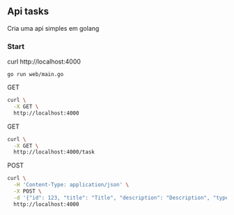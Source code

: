 ## Api tasks

Cria uma api simples em golang

### Start

curl http://localhost:4000
```
go run web/main.go
```

GET
```bash
curl \
  -X GET \
  http://localhost:4000
```

GET
```bash
curl \
  -X GET \
  http://localhost:4000/task
```

POST
```bash
curl \
  -H 'Content-Type: application/json' \
  -X POST \
  -d '{"id": 123, "title": "Title", "description": "Description", "type": 1}' \
  http://localhost:4000
```
